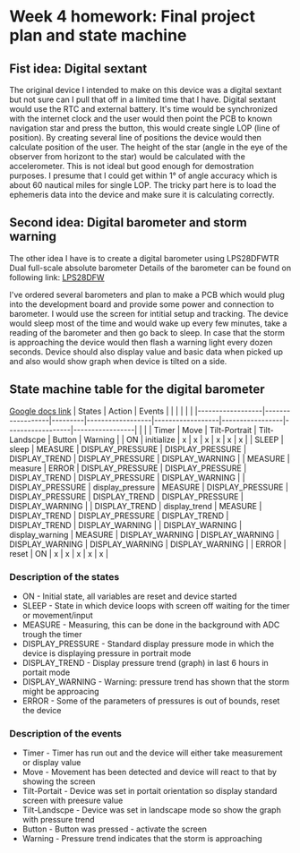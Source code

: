 # Week 4 homework: Final project plan and state machine

## Fist idea: Digital sextant

The original device I intended to make on this device was a digital sextant but not sure can I pull that off 
in a limited time that I have. Digital sextant would use the RTC and external battery. It's time would be 
synchronized with the internet clock and the user would then point the PCB to known navigation star and 
press the button, this would create single LOP (line of position). By creating several line of positions
the device would then calculate position of the user. 
The height of the star (angle in the eye of the observer from horizont to the star) would be calculated 
with the accelerometer. This is not ideal but good enough for demostration purposes. I presume that I could
get within 1° of angle accuracy which is about 60 nautical miles for single LOP. 
The tricky part here is to load the ephemeris data into the device and make sure it is calculating correctly. 

## Second idea: Digital barometer and storm warning
The other idea I have is to create a digital barometer using LPS28DFWTR Dual full-scale absolute barometer 
Details of the barometer can be found on following link:
[LPS28DFW](https://www.st.com/en/mems-and-sensors/lps28dfw.html)

I've ordered several barometers and plan to make a PCB which would plug into the development board and provide
some power and connection to barometer. I would use the screen for intitial setup and tracking. The device would
sleep most of the time and would wake up every few minutes, take a reading of the barometer and then go back to sleep.
In case that the storm is approaching the device would then flash a warning light every dozen seconds.
Device should also display value and basic data when picked up and also would show graph when device is tilted
on a side. 


## State machine table for the digital barometer
[Google docs link](https://docs.google.com/spreadsheets/d/12yw3s-WZycBy4THHcHLK3jvAh2Erp7io5NsqDaDRv0c/edit?usp=sharing)
| States           | Action           | Events  |                  |                  |                 |                  |                 | 
|------------------|------------------|---------|------------------|------------------|-----------------|------------------|-----------------|
|                  |                  | Timer   | Move             | Tilt-Portrait    | Tilt-Landscpe   | Button           | Warning         | 
| ON               | initialize       | x       | x                | x                | x               | x                | x               | 
| SLEEP            | sleep            | MEASURE | DISPLAY_PRESSURE | DISPLAY_PRESSURE | DISPLAY_TREND   | DISPLAY_PRESSURE | DISPLAY_WARNING | 
| MEASURE          | measure          | ERROR   | DISPLAY_PRESSURE | DISPLAY_PRESSURE | DISPLAY_TREND   | DISPLAY_PRESSURE | DISPLAY_WARNING | 
| DISPLAY_PRESSURE | display_pressure | MEASURE | DISPLAY_PRESSURE | DISPLAY_PRESSURE | DISPLAY_TREND   | DISPLAY_PRESSURE | DISPLAY_WARNING | 
| DISPLAY_TREND    | display_trend    | MEASURE | DISPLAY_TREND    | DISPLAY_PRESSURE | DISPLAY_TREND   | DISPLAY_TREND    | DISPLAY_WARNING | 
| DISPLAY_WARNING  | display_warning  | MEASURE | DISPLAY_WARNING  | DISPLAY_WARNING  | DISPLAY_WARNING | DISPLAY_WARNING  | DISPLAY_WARNING | 
| ERROR            | reset            | ON      | x                | x                | x               | x                | x               | 

### Description of the states
- ON               - Initial state, all variables are reset and device started
- SLEEP            - State in which device loops with screen off waiting for the timer or movement/input
- MEASURE          - Measuring, this can be done in the background with ADC trough the timer
- DISPLAY_PRESSURE - Standard display pressure mode in which the device is displaying pressure in portrait mode
- DISPLAY_TREND    - Display pressure trend (graph) in last 6 hours in portait mode
- DISPLAY_WARNING  - Warning: pressure trend has shown that the storm might be approacing
- ERROR            - Some of the parameters of pressures is out of bounds, reset the device

### Description of the events
- Timer             - Timer has run out and the device will either take measurement or display value
- Move              - Movement has been detected and device will react to that by showing the screen
- Tilt-Portait      - Device was set in portait orientation so display standard screen with preesure value
- Tilt-Landscpe     - Device was set in landscape mode so show the graph with pressure trend
- Button            - Button was pressed - activate the screen
- Warning           - Pressure trend indicates that the storm is approaching
